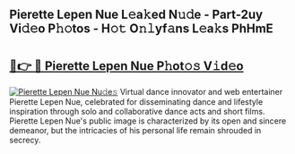 ## Pierette Lepen Nue L𝚎a𝚔ed N𝚞𝚍e - Part-2uy Vi𝚍𝚎o P𝚑𝚘tos - H𝚘𝚝 O𝚗𝚕yf𝚊ns L𝚎a𝚔s PhHmE

# <h2><a href="http://kfbri2.oniu.top/?m=Pierette+Lepen+Nue">🔗👉 🔴 Pierette Lepen Nue P𝚑ot𝚘𝚜 V𝚒d𝚎o</a></h2>

[![Pierette Lepen Nue Nu𝚍e𝚜](https://i.imgur.com/0qMVB7G.gif)](http://kfbri2.oniu.top/?m=Pierette+Lepen+Nue)
Virtual dance innovator and web entertainer Pierette Lepen Nue, celebrated for disseminating dance and lifestyle inspiration through solo and collaborative dance acts and short films. Pierette Lepen Nue's public image is characterized by its open and sincere demeanor, but the intricacies of his personal life remain shrouded in secrecy.  
